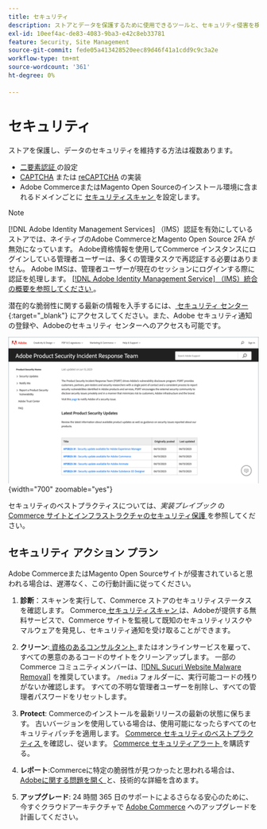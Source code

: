 ```yaml
---
title: セキュリティ
description: ストアとデータを保護するために使用できるツールと、セキュリティ侵害を検出した場合のセキュリティアクションプランのガイドラインについて説明します。
exl-id: 10eef4ac-de83-4083-9ba3-e42c8eb33781
feature: Security, Site Management
source-git-commit: fede05a413428520eec89d46f41a1cdd9c9c3a2e
workflow-type: tm+mt
source-wordcount: '361'
ht-degree: 0%

---
```


# セキュリティ

ストアを保護し、データのセキュリティを維持する方法は複数あります。

- [ 二要素認証 ](security-two-factor-authentication.md) の設定
- [CAPTCHA](security-captcha.md) または [reCAPTCHA](security-google-recaptcha.md) の実装
- Adobe CommerceまたはMagento Open Sourceのインストール環境に含まれるドメインごとに [ セキュリティスキャン ](security-scan.md) を設定します。

>[!NOTE]
>
>[!DNL Adobe Identity Management Services] （IMS）認証を有効にしているストアでは、ネイティブのAdobe CommerceとMagento Open Source 2FA が無効になっています。 Adobe資格情報を使用してCommerce インスタンスにログインしている管理者ユーザーは、多くの管理タスクで再認証する必要はありません。 Adobe IMSは、管理者ユーザーが現在のセッションにログインする際に認証を処理します。 [[!DNL Adobe Identity Management Service]  （IMS）統合の概要を参照してください ](../getting-started/adobe-ims-integration-overview.md)。

潜在的な脆弱性に関する最新の情報を入手するには、[ セキュリティ センター ](https://helpx.adobe.com/security.html){:target=&quot;_blank&quot;} にアクセスしてください。また、Adobe セキュリティ通知の登録や、Adobeのセキュリティ センターへのアクセスも可能です。

![ セキュリティセンター ](./assets/product-security-home.png){width="700" zoomable="yes"}

セキュリティのベストプラクティスについては、_実装プレイブック_ の [Commerce サイトとインフラストラクチャのセキュリティ保護 ](https://experienceleague.adobe.com/docs/commerce-operations/implementation-playbook/best-practices/launch/security-best-practices.html) を参照してください。

## セキュリティ アクション プラン

Adobe CommerceまたはMagento Open Sourceサイトが侵害されていると思われる場合は、遅滞なく、この行動計画に従ってください。

1. **診断**：スキャンを実行して、Commerce ストアのセキュリティステータスを確認します。 Commerce[ セキュリティスキャン ](security-scan.md) は、Adobeが提供する無料サービスで、Commerce サイトを監視して既知のセキュリティリスクやマルウェアを発見し、セキュリティ通知を受け取ることができます。

1. **クリーン**:[ 資格のあるコンサルタント ](https://solutionpartners.adobe.com/s/directory/?partner_type=1) またはオンラインサービスを雇って、すべての悪意のあるコードのサイトをクリーンアップします。 一部のCommerce コミュニティメンバーは、[[!DNL Sucuri Website Malware Removal]](https://sucuri.net/website-antivirus/malware-removal) を推奨しています。 `/media` フォルダーに、実行可能コードの残りがないか確認します。 すべての不明な管理者ユーザーを削除し、すべての管理者パスワードをリセットします。

1. **Protect**: Commerceのインストールを最新リリースの最新の状態に保ちます。 古いバージョンを使用している場合は、使用可能になったらすべてのセキュリティパッチを適用します。 [Commerce セキュリティのベストプラクティス ](https://www.adobe.com/content/dam/cc/en/trust-center/ungated/whitepapers/experience-cloud/adobe-commerce-best-practices-guide.pdf) を確認し、従います。 [Commerce セキュリティアラート ](https://www.adobe.com/subscription/adbeSecurityNotifications.html) を購読する。

1. **レポート**:Commerceに特定の脆弱性が見つかったと思われる場合は、[Adobeに関する問題を開く ](https://hackerone.com/adobe?type=team) と、技術的な詳細を含めます。

1. **アップグレード**: 24 時間 365 日のサポートによるさらなる安心のために、今すぐクラウドアーキテクチャで [Adobe Commerce](https://business.adobe.com/products/magento/cloud-delivery.html) へのアップグレードを計画してください。
